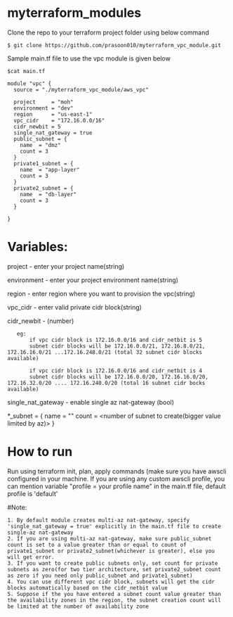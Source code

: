 # myterraform_modules

Clone the repo to your terraform project folder using below command
```
$ git clone https://github.com/prasoon010/myterraform_vpc_module.git
```

Sample main.tf file to use the vpc module is given below
```
$cat main.tf

module "vpc" {
  source = "./myterraform_vpc_module/aws_vpc"

  project     = "moh" 
  environment = "dev"
  region      = "us-east-1"
  vpc_cidr    = "172.16.0.0/16"
  cidr_newbit = 5
  single_nat_gateway = true
  public_subnet = {
    name  = "dmz"
    count = 3
  }
  private1_subnet = {
    name  = "app-layer"
    count = 3
  }
  private2_subnet = {
    name  = "db-layer"
    count = 3
  }

}
```

# Variables:

project - enter your project name(string)

environment - enter your project environment name(string)

region - enter region where you want to provision the vpc(string)

vpc_cidr - enter valid private cidr block(string)

cidr_newbit - (number)
```
   eg: 
       if vpc cidr block is 172.16.0.0/16 and cidr_netbit is 5
       subnet cidr blocks will be 172.16.0.0/21, 172.16.8.0/21, 172.16.16.0/21 ...172.16.248.0/21 (total 32 subnet cidr blocks available)
       
       if vpc cidr block is 172.16.0.0/16 and cidr_netbit is 4
       subnet cidr blocks will be 172.16.0.0/20, 172.16.16.0/20, 172.16.32.0/20 .... 172.16.240.0/20 (total 16 subnet cidr bocks available)
```

single_nat_gateway - enable single az nat-gateway (bool)

*_subnet = {
    name  = "<desired name>"
    count = <number of subnet to create(bigger value limited by az)>
  }
  
 
# How to run
Run using terraform init, plan, apply commands (make sure you have awscli configured in your machine. If you are using any custom awscli profile, you can mention variable "profile = your profile name" in the main.tf file, default profile is 'default'


#Note: 

```
1. By default module creates multi-az nat-gateway, specify 'single_nat_gateway = true' explicitly in the main.tf file to create single-az nat-gateway
2. If you are using multi-az nat-gateway, make sure public_subnet count is set to a value greater than or equal to count of private1_subnet or private2_subnet(whichever is greater), else you will get error.
3. If you want to create public subnets only, set count for private subnets as zero(for two tier architecture, set private2_subnet count as zero if you need only public_subnet and private1_subnet)
4. You can use different vpc cidr block, subnets will get the cidr blocks automatically based on the cidr_netbit value   
5. Suppose if the you have entered a subnet count value greater than the availability zones in the region, the subnet creation count will be limited at the number of availability zone
```
